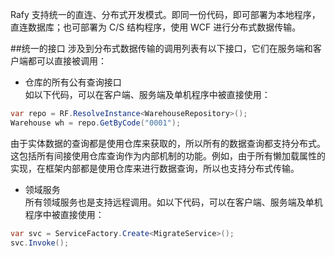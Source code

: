 Rafy 支持统一的直连、分布式开发模式。即同一份代码，即可部署为本地程序，直连数据库；也可部署为 C/S 结构程序，使用 WCF 进行分布式数据传输。  

##统一的接口
涉及到分布式数据传输的调用列表有以下接口，它们在服务端和客户端都可以直接被调用：
 - 仓库的所有公有查询接口  
  如以下代码，可以在客户端、服务端及单机程序中被直接使用：

 ```cs
var repo = RF.ResolveInstance<WarehouseRepository>();
Warehouse wh = repo.GetByCode("0001");
 ```
   由于实体数据的查询都是使用仓库来获取的，所以所有的数据查询都支持分布式。这包括所有间接使用仓库查询作为内部机制的功能。例如，由于所有懒加载属性的实现，在框架内部都是使用仓库来进行数据查询，所以也支持分布式传输。

 - 领域服务  
  所有领域服务也是支持远程调用。如以下代码，可以在客户端、服务端及单机程序中被直接使用：

 ```cs
var svc = ServiceFactory.Create<MigrateService>();
svc.Invoke();
 ```

